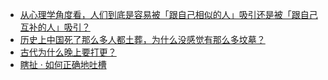 + [从心理学角度看，人们到底是容易被「跟自己相似的人」吸引还是被「跟自己互补的人」吸引？](https://daily.zhihu.com/story/9781464)
+ [历史上中国死了那么多人都土葬，为什么没感觉有那么多坟墓？](https://daily.zhihu.com/story/9781453)
+ [古代为什么晚上要打更？](https://daily.zhihu.com/story/9781459)
+ [瞎扯 · 如何正确地吐槽](https://daily.zhihu.com/story/9781466)
